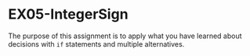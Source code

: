# EX05-IntegerSign
The purpose of this assignment is to apply what you have learned about decisions with `if` statements and multiple alternatives.
